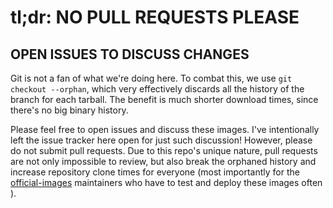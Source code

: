 # tl;dr: NO PULL REQUESTS PLEASE
## OPEN ISSUES TO DISCUSS CHANGES

Git is not a fan of what we're doing here.  To combat this, we use
`git checkout --orphan`, which very effectively discards all the history of
the branch for each tarball.  The benefit is much shorter download times,
since there's no big binary history.

Please feel free to open issues and discuss these images.  I've
intentionally left the issue tracker here open for just such discussion!
However, please do not submit pull requests.  Due to this repo's unique
nature, pull requests are not only impossible to review, but also break the
orphaned history and increase repository clone times for everyone (most
importantly for the
[official-images](https://github.com/docker-library/official-images) maintainers
who have to test and deploy these images often  ).


